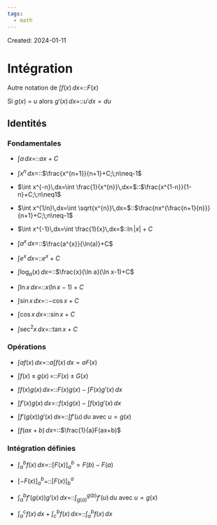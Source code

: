 ```yaml
---
tags:
  - math
---
```

Created: 2024-01-11

# Intégration
Autre notation de $\int f(x)\,dx$=::$F(x)$
<!--SR:!2024-01-26,10,250-->
Si $g(x)$ = $u$ alors $g'(x)\,dx$=::$u'dx=du$
<!--SR:!2024-01-23,5,227-->
## Identités
### Fondamentales
- $\int a\,dx=$::$ax+C$
<!--SR:!2024-01-22,6,250-->
- $\int x^{n}\,dx=$::$\frac{x^{n+1}}{n+1}+C;\;n\neq-1$
<!--SR:!2024-01-23,7,250-->
- $\int x^{-n}\,dx=\int \frac{1}{x^{n}}\,dx=$::$\frac{x^{1-n}}{1-n}+C;\;n\neq1$
<!--SR:!2024-01-23,7,250-->
- $\int x^{1/n}\,dx=\int \sqrt{x^{n}}\,dx=$::$\frac{nx^{\frac{n+1}{n}}}{n+1}+C;\;n\neq-1$
<!--SR:!2024-01-25,9,250-->
- $\int x^{-1}\,dx=\int \frac{1}{x}\,dx=$::$\ln|x|+C$
<!--SR:!2024-01-25,9,250-->
- $\int a^{x}\,dx=$::$\frac{a^{x}}{\ln(a)}+C$
<!--SR:!2024-01-22,2,150-->
- $\int e^{x}\,dx=$::$e^{x}+C$
<!--SR:!2024-01-22,6,250-->
- $\int \log_{a}(x)\,dx=$::$\frac{x}{\ln a}(\ln x-1)+C$
<!--SR:!2024-01-21,2,170-->
- $\int \ln x\,dx=$::$x(\ln x -1)+C$
<!--SR:!2024-01-24,8,250-->
- $\int \sin x\,dx=$::$-\cos x +C$
<!--SR:!2024-01-23,7,250-->
- $\int \cos x\,dx=$::$\sin x +C$
<!--SR:!2024-01-23,7,250-->
- $\int \sec^{2} x\,dx=$::$\tan x +C$
<!--SR:!2024-01-22,6,250-->

### Opérations
- $\int af(x)\,dx=$::$a\int f(x)\,dx=aF(x)$
<!--SR:!2024-01-24,8,250-->
- $\int f(x)\pm g(x)\,=$::$F(x)\pm G(x)$
<!--SR:!2024-01-22,6,250-->
- $\int f(x)g(x)\,dx=$::$F(x)g(x)-\int F(x)g'(x)\,dx$
<!--SR:!2024-01-26,10,250-->
- $\int f'(x)g(x)\,dx=$::$f(x)g(x)-\int f(x)g'(x)\,dx$
<!--SR:!2024-01-22,2,204-->
- $\int f'(g(x))g'(x)\,dx=$::$\int f'(u)\,du$ avec $u=g(x)$
<!--SR:!2024-01-24,6,244-->
- $\int f(ax+b)\,dx=$::$\frac{1}{a}F(ax+b)$
<!--SR:!2024-01-22,2,241-->


### Intégration définies
- $\int_{a}^{b}f(x)\,dx=$::$[F(x)]_{a}^{b}=F(b)-F(a)$
<!--SR:!2024-01-25,5,243-->
- $[-F(x)]_{a}^{b}$=::$[F(x)]_{b}^{a}$
<!--SR:!2024-01-25,5,243-->
- $\int_{a}^{b}f'(g(x))g'(x)\,dx=$::$\int_{g(a)}^{g(b)}f'(u)\,du$ avec $u=g(x)$
<!--SR:!2024-01-25,5,243-->
- $\int_{a}^{c}f(x)\,dx+\int_{c}^{b}f(x)\,dx=$::$\int_{a}^{b}f(x)\,dx$
<!--SR:!2024-01-25,5,243-->